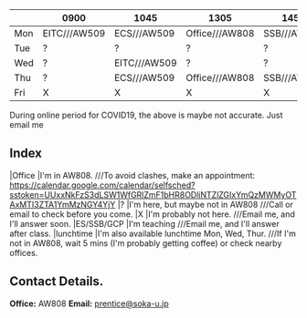 |        |0900                      |1045                           |1305                   		|1450                   	|1635
|--------|--------------------------|-------------------------------|-----------------------		|-----------------------	|-------------------------
|Mon     |<blue>EITC///AW509</blue> |<blue>ECS///AW509</blue>     	|<green>Office///AW808</green>  |<blue>SSB///AW509</blue>   |<orange>?</orange>
|Tue     |<orange>?</orange>   	 	|<orange>?</orange>          	|<orange>?</orange>     		|<orange>?</orange>         |<blue>GCP///AW509</blue>
|Wed     |<orange>?</orange>        |<blue>EITC///AW509</blue>      |<orange>?</orange>             |<orange>?</orange> 	    |<orange>?</orange>
|Thu     |<orange>?</orange>        |<blue>ECS///AW509</blue>    	|<green>Office///AW808</green>  |<blue>SSB///AW509</blue>   |<blue>GCP///AW509</blue>
|Fri     |X                         |X                              |X                      		|X                      	|X



<red>During online period for COVID19, the above is maybe not accurate. Just email me</red>

## Index
|<green>Office</green>       |I'm in AW808. ///To avoid clashes, make an appointment: https://calendar.google.com/calendar/selfsched?sstoken=UUxxNkFzS3dLSW1WfGRlZmF1bHR8ODliNTZlZGIxYmQzMWMyOTAxMTI3ZTA1YmMzNGY4YjY
|<orange>?</orange>          |I'm here, but maybe not in AW808 ///Call or email to check before you come.
|X                           |I'm probably not here. ///Email me, and I'll answer soon.
|<blue>ES/SSB/GCP</blue> 	|I'm teaching ///Email me, and I'll answer after class.
|lunchtime                   |I'm also available lunchtime Mon, Wed, Thur. ///If I'm not in AW808, wait 5 mins (I'm probably getting coffee) or check nearby offices.

## Contact Details.
__Office:__ AW808
__Email:__ prentice@soka-u.jp

